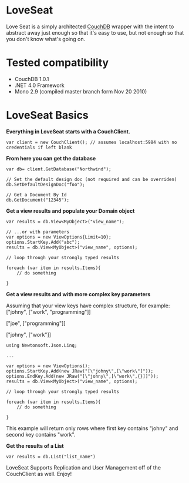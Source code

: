 LoveSeat
========

Love Seat is a simply architected [CouchDB](http://couchdb.apache.org/) wrapper with the 
intent to abstract away just enough so that it's easy to use, but not enough so that you 
don't know what's going on.


Tested compatibility
====================

 * CouchDB 1.0.1
 * .NET 4.0 Framework
 * Mono 2.9 (compiled master branch form Nov 20 2010)


LoveSeat Basics
===============

**Everything in LoveSeat starts with a CouchClient.**

    var client = new CouchClient(); // assumes localhost:5984 with no credentials if left blank

**From here you can get the database**

    var db= client.GetDatabase("Northwind");
    
    // Set the default design doc (not required and can be overriden)
    db.SetDefaultDesignDoc("foo"); 
    
    // Get a Document By Id
    db.GetDocument("12345"); 

**Get a view results and populate your Domain object**

    var results = db.View<MyObject>("view_name");
    
    // ...or with parameters
    var options = new ViewOptions{Limit=10};
    options.StartKey.Add("abc");
    results = db.View<MyObject>("view_name", options);
    
    // loop through your strongly typed results
    
    foreach (var item in results.Items){ 
        // do something 
    
    }
    
**Get a view results and with more complex key parameters**

Assuming that your view keys have complex structure, for example:
["johny", ["work", "programming"]]

["joe", ["programming"]]

["johny", ["work"]]

    using Newtonsoft.Json.Linq;

    ...

    var options = new ViewOptions();
    options.StartKey.Add(new JRaw("[\"johny\",[\"work\"]"));
    options.EndKey.Add(new JRaw("[\"johny\",[\"work\",{}]]"));
    results = db.View<MyObject>("view_name", options);
    
    // loop through your strongly typed results
    
    foreach (var item in results.Items){ 
        // do something 
    
    }

This example will return only rows where first key contains "johny" and second key 
contains "work".


**Get the results of a List**

    var results = db.List("list_name")

LoveSeat Supports Replication and User Management off of the CouchClient as well.  Enjoy!



